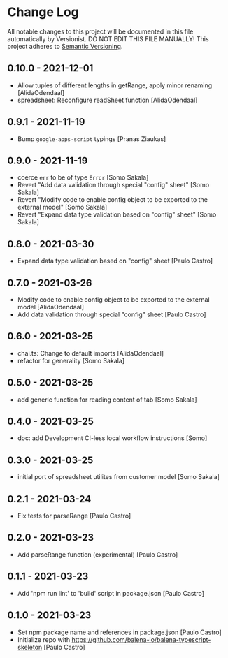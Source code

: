 # Change Log

All notable changes to this project will be documented in this file
automatically by Versionist. DO NOT EDIT THIS FILE MANUALLY!
This project adheres to [Semantic Versioning](http://semver.org/).

## 0.10.0 - 2021-12-01

* Allow tuples of different lengths in getRange, apply minor renaming [AlidaOdendaal]
* spreadsheet: Reconfigure readSheet function [AlidaOdendaal]

## 0.9.1 - 2021-11-19

* Bump `google-apps-script` typings [Pranas Ziaukas]

## 0.9.0 - 2021-11-19

* coerce `err` to be of type `Error` [Somo Sakala]
* Revert "Add data validation through special "config" sheet" [Somo Sakala]
* Revert "Modify code to enable config object to be exported to the external model" [Somo Sakala]
* Revert "Expand data type validation based on "config" sheet" [Somo Sakala]

## 0.8.0 - 2021-03-30

* Expand data type validation based on "config" sheet [Paulo Castro]

## 0.7.0 - 2021-03-26

* Modify code to enable config object to be exported to the external model [AlidaOdendaal]
* Add data validation through special "config" sheet [Paulo Castro]

## 0.6.0 - 2021-03-25

* chai.ts: Change to default imports [AlidaOdendaal]
* refactor for generality [Somo Sakala]

## 0.5.0 - 2021-03-25

* add generic function for reading content of tab [Somo Sakala]

## 0.4.0 - 2021-03-25

* doc: add Development CI-less local workflow instructions [Somo]

## 0.3.0 - 2021-03-25

* initial port of spreadsheet utilites from customer model [Somo Sakala]

## 0.2.1 - 2021-03-24

* Fix tests for parseRange [Paulo Castro]

## 0.2.0 - 2021-03-23

* Add parseRange function (experimental) [Paulo Castro]

## 0.1.1 - 2021-03-23

* Add 'npm run lint' to 'build' script in package.json [Paulo Castro]

## 0.1.0 - 2021-03-23

* Set npm package name and references in package.json [Paulo Castro]
* Initialize repo with https://github.com/balena-io/balena-typescript-skeleton [Paulo Castro]

